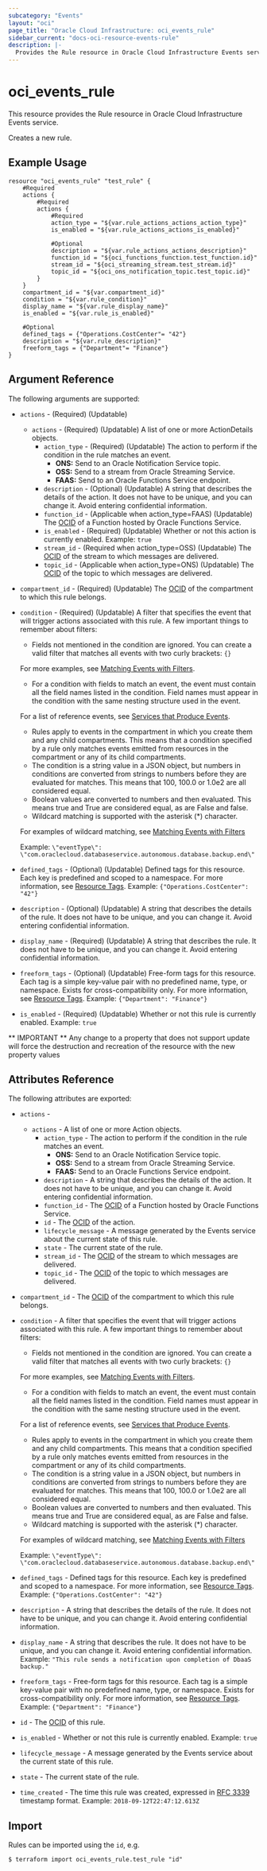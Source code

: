 ```yaml
---
subcategory: "Events"
layout: "oci"
page_title: "Oracle Cloud Infrastructure: oci_events_rule"
sidebar_current: "docs-oci-resource-events-rule"
description: |-
  Provides the Rule resource in Oracle Cloud Infrastructure Events service
---
```


# oci_events_rule
This resource provides the Rule resource in Oracle Cloud Infrastructure Events service.

Creates a new rule.


## Example Usage

```hcl
resource "oci_events_rule" "test_rule" {
	#Required
	actions {
		#Required
		actions {
			#Required
			action_type = "${var.rule_actions_actions_action_type}"
			is_enabled = "${var.rule_actions_actions_is_enabled}"

			#Optional
			description = "${var.rule_actions_actions_description}"
			function_id = "${oci_functions_function.test_function.id}"
			stream_id = "${oci_streaming_stream.test_stream.id}"
			topic_id = "${oci_ons_notification_topic.test_topic.id}"
		}
	}
	compartment_id = "${var.compartment_id}"
	condition = "${var.rule_condition}"
	display_name = "${var.rule_display_name}"
	is_enabled = "${var.rule_is_enabled}"

	#Optional
	defined_tags = {"Operations.CostCenter"= "42"}
	description = "${var.rule_description}"
	freeform_tags = {"Department"= "Finance"}
}
```

## Argument Reference

The following arguments are supported:

* `actions` - (Required) (Updatable) 
	* `actions` - (Required) (Updatable) A list of one or more ActionDetails objects. 
		* `action_type` - (Required) (Updatable) The action to perform if the condition in the rule matches an event.
			* **ONS:** Send to an Oracle Notification Service topic.
			* **OSS:** Send to a stream from Oracle Streaming Service.
			* **FAAS:** Send to an Oracle Functions Service endpoint. 
		* `description` - (Optional) (Updatable) A string that describes the details of the action. It does not have to be unique, and you can change it. Avoid entering confidential information. 
		* `function_id` - (Applicable when action_type=FAAS) (Updatable) The [OCID](https://docs.cloud.oracle.com/iaas/Content/General/Concepts/identifiers.htm) of a Function hosted by Oracle Functions Service. 
		* `is_enabled` - (Required) (Updatable) Whether or not this action is currently enabled.  Example: `true` 
		* `stream_id` - (Required when action_type=OSS) (Updatable) The [OCID](https://docs.cloud.oracle.com/iaas/Content/General/Concepts/identifiers.htm) of the stream to which messages are delivered. 
		* `topic_id` - (Applicable when action_type=ONS) (Updatable) The [OCID](https://docs.cloud.oracle.com/iaas/Content/General/Concepts/identifiers.htm) of the topic to which messages are delivered. 
* `compartment_id` - (Required) (Updatable) The [OCID](https://docs.cloud.oracle.com/iaas/Content/General/Concepts/identifiers.htm) of the compartment to which this rule belongs. 
* `condition` - (Required) (Updatable) A filter that specifies the event that will trigger actions associated with this rule. A few  important things to remember about filters:
	* Fields not mentioned in the condition are ignored. You can create a valid filter that matches all events with two curly brackets: `{}` 

	For more examples, see  [Matching Events with Filters](https://docs.cloud.oracle.com/iaas/Content/Events/Concepts/filterevents.htm).       
	* For a condition with fields to match an event, the event must contain all the field names  listed in the condition. Field names must appear in the condition with the same nesting  structure used in the event. 

	For a list of reference events, see  [Services that Produce Events](https://docs.cloud.oracle.com/iaas/Content/Events/Reference/eventsproducers.htm).       
	* Rules apply to events in the compartment in which you create them and any child compartments.  This means that a condition specified by a rule only matches events emitted from resources in  the compartment or any of its child compartments. 
	* The condition is a string value in a JSON object, but numbers in conditions are converted  from strings to numbers before they are evaluated for matches. This means that 100, 100.0 or  1.0e2 are all considered equal.
	* Boolean values are converted to numbers and then evaluated. This means true and True are  considered equal, as are False and false. 
	* Wildcard matching is supported with the asterisk (*) character. 

	For examples of wildcard matching, see  [Matching Events with Filters](https://docs.cloud.oracle.com/iaas/Content/Events/Concepts/filterevents.htm)

	Example: `\"eventType\": \"com.oraclecloud.databaseservice.autonomous.database.backup.end\"` 
* `defined_tags` - (Optional) (Updatable) Defined tags for this resource. Each key is predefined and scoped to a namespace. For more information, see [Resource Tags](https://docs.cloud.oracle.com/iaas/Content/General/Concepts/resourcetags.htm).  Example: `{"Operations.CostCenter": "42"}` 
* `description` - (Optional) (Updatable) A string that describes the details of the rule. It does not have to be unique, and you can change it. Avoid entering confidential information. 
* `display_name` - (Required) (Updatable) A string that describes the rule. It does not have to be unique, and you can change it. Avoid entering confidential information. 
* `freeform_tags` - (Optional) (Updatable) Free-form tags for this resource. Each tag is a simple key-value pair with no predefined name, type, or namespace. Exists for cross-compatibility only. For more information, see [Resource Tags](https://docs.cloud.oracle.com/iaas/Content/General/Concepts/resourcetags.htm).  Example: `{"Department": "Finance"}` 
* `is_enabled` - (Required) (Updatable) Whether or not this rule is currently enabled.  Example: `true` 


** IMPORTANT **
Any change to a property that does not support update will force the destruction and recreation of the resource with the new property values

## Attributes Reference

The following attributes are exported:

* `actions` - 
	* `actions` - A list of one or more Action objects. 
		* `action_type` - The action to perform if the condition in the rule matches an event.
			* **ONS:** Send to an Oracle Notification Service topic.
			* **OSS:** Send to a stream from Oracle Streaming Service.
			* **FAAS:** Send to an Oracle Functions Service endpoint. 
		* `description` - A string that describes the details of the action. It does not have to be unique, and you can change it. Avoid entering confidential information. 
		* `function_id` - The [OCID](https://docs.cloud.oracle.com/iaas/Content/General/Concepts/identifiers.htm) of a Function hosted by Oracle Functions Service. 
		* `id` - The [OCID](https://docs.cloud.oracle.com/iaas/Content/General/Concepts/identifiers.htm) of the action. 
		* `lifecycle_message` - A message generated by the Events service about the current state of this rule. 
		* `state` - The current state of the rule. 
		* `stream_id` - The [OCID](https://docs.cloud.oracle.com/iaas/Content/General/Concepts/identifiers.htm) of the stream to which messages are delivered. 
		* `topic_id` - The [OCID](https://docs.cloud.oracle.com/iaas/Content/General/Concepts/identifiers.htm) of the topic to which messages are delivered. 
* `compartment_id` - The [OCID](https://docs.cloud.oracle.com/iaas/Content/General/Concepts/identifiers.htm) of the compartment to which this rule belongs. 
* `condition` - A filter that specifies the event that will trigger actions associated with this rule. A few  important things to remember about filters:
	* Fields not mentioned in the condition are ignored. You can create a valid filter that matches all events with two curly brackets: `{}` 

	For more examples, see  [Matching Events with Filters](https://docs.cloud.oracle.com/iaas/Content/Events/Concepts/filterevents.htm).       
	* For a condition with fields to match an event, the event must contain all the field names  listed in the condition. Field names must appear in the condition with the same nesting  structure used in the event. 

	For a list of reference events, see  [Services that Produce Events](https://docs.cloud.oracle.com/iaas/Content/Events/Reference/eventsproducers.htm).       
	* Rules apply to events in the compartment in which you create them and any child compartments.  This means that a condition specified by a rule only matches events emitted from resources in  the compartment or any of its child compartments. 
	* The condition is a string value in a JSON object, but numbers in conditions are converted  from strings to numbers before they are evaluated for matches. This means that 100, 100.0 or  1.0e2 are all considered equal.
	* Boolean values are converted to numbers and then evaluated. This means true and True are  considered equal, as are False and false. 
	* Wildcard matching is supported with the asterisk (*) character. 

	For examples of wildcard matching, see  [Matching Events with Filters](https://docs.cloud.oracle.com/iaas/Content/Events/Concepts/filterevents.htm)

	Example: `\"eventType\": \"com.oraclecloud.databaseservice.autonomous.database.backup.end\"` 
* `defined_tags` - Defined tags for this resource. Each key is predefined and scoped to a namespace. For more information, see [Resource Tags](https://docs.cloud.oracle.com/iaas/Content/General/Concepts/resourcetags.htm).  Example: `{"Operations.CostCenter": "42"}` 
* `description` - A string that describes the details of the rule. It does not have to be unique, and you can change it. Avoid entering confidential information. 
* `display_name` - A string that describes the rule. It does not have to be unique, and you can change it. Avoid entering confidential information.  Example: `"This rule sends a notification upon completion of DbaaS backup."` 
* `freeform_tags` - Free-form tags for this resource. Each tag is a simple key-value pair with no predefined name, type, or namespace. Exists for cross-compatibility only. For more information, see [Resource Tags](https://docs.cloud.oracle.com/iaas/Content/General/Concepts/resourcetags.htm).  Example: `{"Department": "Finance"}` 
* `id` - The [OCID](https://docs.cloud.oracle.com/iaas/Content/General/Concepts/identifiers.htm) of this rule. 
* `is_enabled` - Whether or not this rule is currently enabled.  Example: `true` 
* `lifecycle_message` - A message generated by the Events service about the current state of this rule. 
* `state` - The current state of the rule. 
* `time_created` - The time this rule was created, expressed in [RFC 3339](https://tools.ietf.org/html/rfc3339) timestamp format.  Example: `2018-09-12T22:47:12.613Z` 

## Import

Rules can be imported using the `id`, e.g.

```
$ terraform import oci_events_rule.test_rule "id"
```

